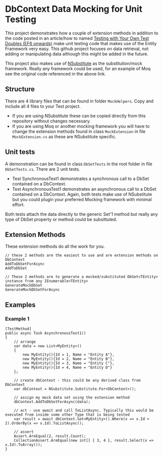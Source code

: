 DbContext Data Mocking for Unit Testing
=================
This project demonstrates how a couple of extension methods in addition to the code posted 
in an article/how to named [Testing with Your Own Test Doubles (EF6 onwards)](https://msdn.microsoft.com/en-us/data/dn314431.aspx) make unit testing code that makes use of 
the Entity Framework very easy. 
This github project focuses on data retrieval, not adding or manipulating data although this might be added in the future.

This project also makes use of [NSubstitute](https://github.com/nsubstitute/NSubstitute) as the substitution/mock framework. Really any framework could be used,
for an example of Moq see the original code referenced in the above link.

## Structure
There are 4 library files that can be found in folder `MockHelpers`. Copy and include all 4 files to your Test project.
* If you are using NSubstitute these can be copied directly from this repository without changes necessary.
* If you are using Moq or another mocking framework you will have to change the extension methods found in class `MockExtension` in file `MockExtension.cs` as these are NSubstitute specific.

## Unit tests
A demonstration can be found in class `DbSetTests` in the root folder in file `DbSetTests.cs`. There are 2 unit tests.
* Test SynchronousTest1 demonstrates a synchronous call to a DbSet contained on a DbContext.
* Test AsynchronousTest1 demonstrates an asynchronous call to a DbSet contained on a DbContext.
Again, both tests make use of NSubstitute but you could plugin your preferred Mocking framework with minimal effort.

Both tests attach the data directly to the generic Set'1 method but really any type of DbSet property or method could be subsittuted.

## Extension Methods
These extension methods do all the work for you.

```
// these 2 methods are the easiest to use and are extension methods on DbContext
AddToDbSetForAsync
AddToDbSet

// These 2 methods are to generate a mocked/substituted DbSet<TEntity> instance from any IEnumerable<TEntity>
GenerateMockDbSet
GenerateMockDbSetForAsync
```

## Examples
### Example 1

```
[TestMethod]
public async Task AsynchronousTest1()
{
	// arrange
	var data = new List<MyEntity>()
	{
		new MyEntity(){Id = 1, Name = "Entity A"},
		new MyEntity(){Id = 2, Name = "Entity B"},
		new MyEntity(){Id = 3, Name = "Entity C"},
		new MyEntity(){Id = 4, Name = "Entity D"}
	};
	
	// create dbContext - this could be any derived class from DbContext
	var dbContext = NSubstitute.Substitute.For<DbContext>();

	// assign my mock data set using the extension method
	dbContext.AddToDbSetForAsync(data);

	// act - use await and call ToListAsync. Typically this would be executed from inside some other Type that is being tested
	var result = await dbContext.Set<MyEntity>().Where(x => x.Id > 2).OrderBy(x => x.Id).ToListAsync();

	// assert
	Assert.AreEqual(2, result.Count);
	CollectionAssert.AreEqual(new int[] { 3, 4 }, result.Select(x => x.Id).ToArray());
}
```